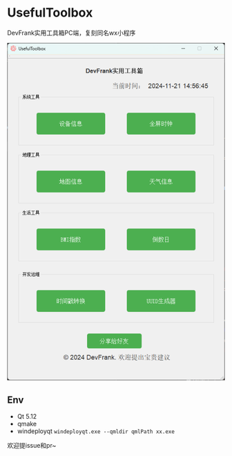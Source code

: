 # UsefulToolbox
DevFrank实用工具箱PC端，复刻同名wx小程序

![](./assets/home.png)

## Env
- Qt 5.12
- qmake
- windeployqt `windeployqt.exe --qmldir qmlPath xx.exe`

欢迎提issue和pr~